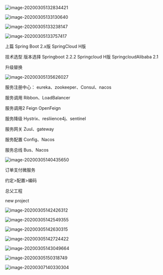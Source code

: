 ![image-20200305132834421](D:\MarkDown\Java\springcloud\img\image-20200305132834421.png)

![image-20200305133130640](D:\MarkDown\Java\springcloud\img\image-20200305133130640.png)

![image-20200305133238147](D:\MarkDown\Java\springcloud\img\image-20200305133238147.png)



![image-20200305133757417](D:\MarkDown\Java\springcloud\img\image-20200305133757417.png)

 

上篇 Spring Boot 2.x版 SpringCloud H版

技术选型 版本选择 Springboot 2.2.2 Springcloud H版 SpringcloudAlibaba 2.1

升级替换

![image-20200305135626027](D:\MarkDown\Java\springcloud\img\image-20200305135626027.png)



服务注册中心： eureka、zookeeper、Consul、nacos

服务调用 Ribbon、LoadBalancer

服务调用2 Feign OpenFeign

服务降级 Hystrix、resliience4j、sentinel

服务网关  Zuul、gateway

服务配置 Config、Nacos

服务总线 Bus、Nacos

![image-20200305140435650](D:\MarkDown\Java\springcloud\img\image-20200305140435650.png)



订单支付微服务

约定>配置>编码

总父工程

new project

 ![image-20200305142426312](D:\MarkDown\Java\springcloud\img\image-20200305142426312.png)

![image-20200305142549355](D:\MarkDown\Java\springcloud\img\image-20200305142549355.png)

![image-20200305142630315](D:\MarkDown\Java\springcloud\img\image-20200305142630315.png)

![image-20200305142724422](D:\MarkDown\Java\springcloud\img\image-20200305142724422.png)



<dependencyManagement> 

![image-20200305143049664](D:\MarkDown\Java\springcloud\img\image-20200305143049664.png)

  

![image-20200305150318749](D:\MarkDown\Java\springcloud\img\image-20200305150318749.png)

![image-20200307140330304](D:\MarkDown\Java\springcloud\img\image-20200307140330304.png)





